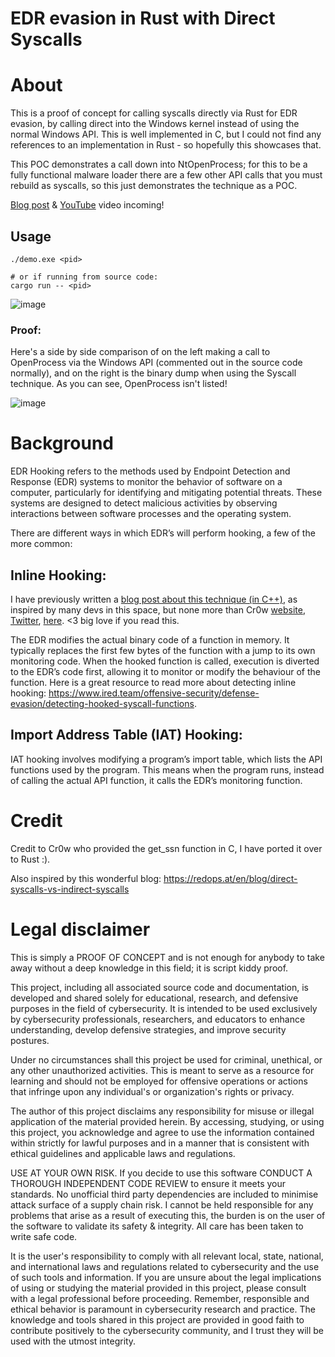 # EDR evasion in Rust with Direct Syscalls

# About

This is a proof of concept for calling syscalls directly via Rust for EDR evasion, by calling direct into the
Windows kernel instead of using the normal Windows API. This is well implemented in C, but I could not find
any references to an implementation in Rust - so hopefully this showcases that.

This POC demonstrates a call down into NtOpenProcess; for this to be a fully functional malware loader there are
a few other API calls that you must rebuild as syscalls, so this just demonstrates the technique as a POC.

[Blog post](https://fluxsec.red) & [YouTube](https://www.youtube.com/@FluxSec) video incoming!

## Usage

```shell
./demo.exe <pid>

# or if running from source code:
cargo run -- <pid>
```

![image](https://github.com/0xflux/Rust-syscall-EDR-evasion/assets/49762827/61137b3a-788e-4dcd-afee-6543dfa69aab)

### Proof:

Here's a side by side comparison of on the left making a call to OpenProcess via the Windows API 
(commented out in the source code normally), and on the right is the binary dump when using the Syscall technique.
As you can see, OpenProcess isn't listed!

![image](https://github.com/0xflux/Rust-syscall-EDR-evasion/assets/49762827/65f66427-4b06-4070-8a35-782de96ce81b)



# Background

EDR Hooking refers to the methods used by Endpoint Detection and Response (EDR) systems to monitor the behavior 
of software on a computer, particularly for identifying and mitigating potential threats. These systems are 
designed to detect malicious activities by observing interactions between software processes and the operating 
system.

There are different ways in which EDR’s will perform hooking, a few of the more common:

## Inline Hooking:

I have previously written a [blog post about this technique (in C++)](https://fluxsec.red/dll-injection-edr-evasion-1), as inspired by many devs in this space, but none more than
Cr0w [website](https://www.crow.rip/crows-nest), 
[Twitter](https://x.com/cr0ww_), 
[here](https://fluxsec.red/dll-injection-edr-evasion-1). <3 big love if you read this.

The EDR modifies the actual binary code of a function in memory. It typically replaces the first few bytes of 
the function with a jump to its own monitoring code. When the hooked function is called, execution is diverted 
to the EDR’s code first, allowing it to monitor or modify the behaviour of the function. Here is a great resource 
to read more about detecting inline hooking: 
https://www.ired.team/offensive-security/defense-evasion/detecting-hooked-syscall-functions.

## Import Address Table (IAT) Hooking:

IAT hooking involves modifying a program’s import table, which lists the API functions used by the program. 
This means when the program runs, instead of calling the actual API function, it calls the EDR’s monitoring 
function.

# Credit

Credit to Cr0w who provided the get_ssn function in C, I have ported it over to Rust :).

Also inspired by this wonderful blog: https://redops.at/en/blog/direct-syscalls-vs-indirect-syscalls

# Legal disclaimer

This is simply a PROOF OF CONCEPT and is not enough for anybody to take away without a deep knowledge in this
field; it is script kiddy proof. 

This project, including all associated source code and documentation, is developed and shared solely for 
educational, research, and defensive purposes in the field of cybersecurity. It is intended to be used 
exclusively by cybersecurity professionals, researchers, and educators to enhance understanding, develop 
defensive strategies, and improve security postures.

Under no circumstances shall this project be used for criminal, unethical, or any other unauthorized activities. 
This is meant to serve as a resource for learning and should not be employed for offensive operations or actions 
that infringe upon any individual's or organization's rights or privacy.

The author of this project disclaims any responsibility for misuse or illegal application of the material 
provided herein. By accessing, studying, or using this project, you acknowledge and agree to use the information 
contained within strictly for lawful purposes and in a manner that is consistent with ethical guidelines and 
applicable laws and regulations.

USE AT YOUR OWN RISK. If you decide to use this software CONDUCT A THOROUGH INDEPENDENT CODE REVIEW to ensure it 
meets your standards. No unofficial third party dependencies are included to minimise attack surface of a supply 
chain risk. I cannot be held responsible for any problems that arise as a result of executing this, the burden 
is on the user of the software to validate its safety & integrity. All care has been taken to write safe code.

It is the user's responsibility to comply with all relevant local, state, national, and international laws and 
regulations related to cybersecurity and the use of such tools and information. If you are unsure about the 
legal implications of using or studying the material provided in this project, please consult with a legal 
professional before proceeding. Remember, responsible and ethical behavior is paramount in cybersecurity research 
and practice. The knowledge and tools shared in this project are provided in good faith to contribute positively 
to the cybersecurity community, and I trust they will be used with the utmost integrity.
